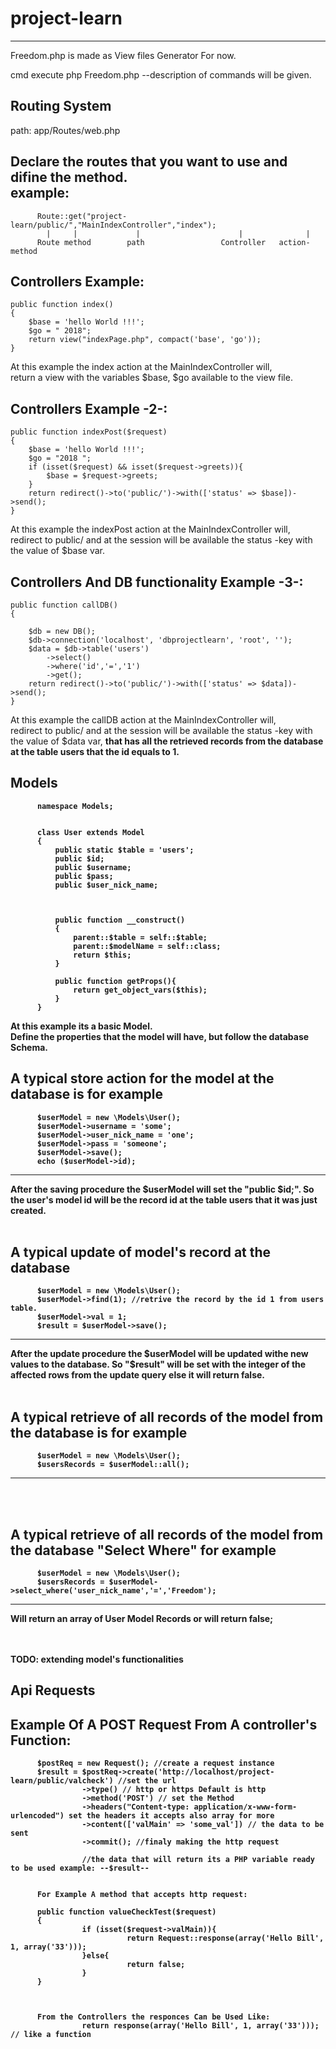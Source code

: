 # project-learn


-----------------------------------------------------------------------
Freedom.php is made as View files Generator For now.

cmd execute php Freedom.php --description of commands will be given.

Routing System
------------------------------------------------------------------------
path: app/Routes/web.php

Declare the routes that you want to use and difine the method. <br>
example: 
---------------------------------------------------------------------------
          Route::get("project-learn/public/","MainIndexController","index");
            |     |             |                      |              | 
          Route method        path                 Controller   action-method

Controllers Example:
---------------------
    public function index()
    {
        $base = 'hello World !!!';
        $go = " 2018";
        return view("indexPage.php", compact('base', 'go'));
    }

At this example the index action at the MainIndexController will, <br>
return a view with the variables $base, $go available to the view file.

Controllers Example -2-:
-------------------------
    public function indexPost($request)
    {
        $base = 'hello World !!!';
        $go = "2018 ";
        if (isset($request) && isset($request->greets)){
            $base = $request->greets;
        }
        return redirect()->to('public/')->with(['status' => $base])->send();
    }
    
At this example the indexPost action at the MainIndexController will, <br>
redirect to public/ and at the session will be available the status -key with the value of $base var.   


Controllers And DB functionality Example -3-:
---------------------------
    public function callDB()
    {

        $db = new DB();
        $db->connection('localhost', 'dbprojectlearn', 'root', '');
        $data = $db->table('users')
            ->select()
            ->where('id','=','1')
            ->get();
        return redirect()->to('public/')->with(['status' => $data])->send();
    }

At this example the callDB action at the MainIndexController will, <br>
redirect to public/ and at the session will be available the status -key with the value of $data var, <b>
that has all the retrieved records from the database at the table users that the id equals to 1.


 Models
---------
          namespace Models;


          class User extends Model
          {
              public static $table = 'users';
              public $id;
              public $username;
              public $pass;
              public $user_nick_name;



              public function __construct()
              {
                  parent::$table = self::$table;
                  parent::$modelName = self::class;
                  return $this;
              }

              public function getProps(){
                  return get_object_vars($this);
              }
          }
 At this example its a basic Model. <br>
 Define the properties that the model will have, but follow the database Schema. <b>
          
 A typical store action for the model at the database is for example <br>
------------------------------------------------------------------------------------
          $userModel = new \Models\User();
          $userModel->username = 'some';
          $userModel->user_nick_name = 'one';
          $userModel->pass = 'someone';
          $userModel->save();
          echo ($userModel->id);
         
---------------------------------------------------------------------------------------
After the saving procedure the $userModel will set the "public $id;".
So the user's model id will be the record id at the table users that it was just created. 
<br>
<br>       

A typical update of model's record at the database
---------------------------------------------------------------------------------------
          $userModel = new \Models\User();
          $userModel->find(1); //retrive the record by the id 1 from users table.
          $userModel->val = 1;
          $result = $userModel->save();
---------------------------------------------------------------------------------------

After the update procedure the $userModel will be updated withe new values to the database.
So "$result" will be set with the integer of the affected rows from the update query else it will return false.
<br>
<br> 
          
          
 A typical retrieve of all records of the model from the database is for example <br>
------------------------------------------------------------------------------------
          $userModel = new \Models\User();
          $usersRecords = $userModel::all();
------------------------------------------------------------------------------------
<br>
<br>


A typical retrieve of all records of the model from the database "Select Where" for example <br>
------------------------------------------------------------------------------------
          $userModel = new \Models\User();
          $usersRecords = $userModel->select_where('user_nick_name','=','Freedom');
------------------------------------------------------------------------------------
Will return an array of User Model Records or will return false; 

<br>
<br>
 TODO: extending model's functionalities
 
 
 
  Api Requests
 --------------
 Example Of A POST Request From A controller's Function:
----------------------------------------------------------
          $postReq = new Request(); //create a request instance
          $result = $postReq->create('http://localhost/project-learn/public/valcheck') //set the url
                    ->type() // http or https Default is http
                    ->method('POST') // set the Method
                    ->headers("Content-type: application/x-www-form-urlencoded") set the headers it accepts also array for more
                    ->content(['valMain' => 'some_val']) // the data to be sent
                    ->commit(); //finaly making the http request
                    
                    //the data that will return its a PHP variable ready to be used example: --$result--
                    
                    
          For Example A method that accepts http request:
          
          public function valueCheckTest($request)
          {
                    if (isset($request->valMain)){
                              return Request::response(array('Hello Bill', 1, array('33')));
                    }else{
                              return false;
                    }
          }
          
          
          
          From the Controllers the responces Can be Used Like:
                    return response(array('Hello Bill', 1, array('33'))); // like a function
                  

